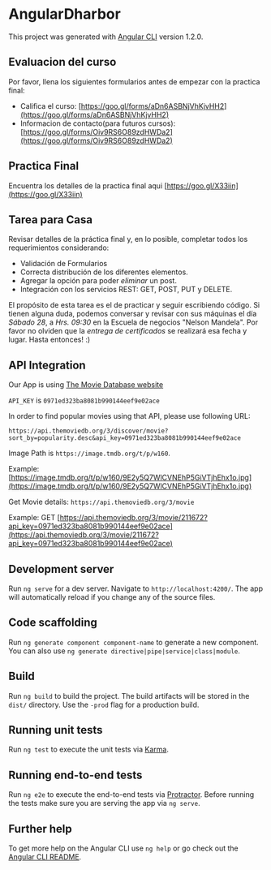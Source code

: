 # AngularDharbor

This project was generated with [Angular CLI](https://github.com/angular/angular-cli) version 1.2.0.

## Evaluacion del curso
Por favor, llena los siguientes formularios antes de empezar con la practica final:
* Califica el curso: [https://goo.gl/forms/aDn6ASBNjVhKjvHH2](https://goo.gl/forms/aDn6ASBNjVhKjvHH2) 
* Informacion de contacto(para futuros cursos): [https://goo.gl/forms/Oiv9RS6O89zdHWDa2](https://goo.gl/forms/Oiv9RS6O89zdHWDa2)

## Practica Final
Encuentra los detalles de la practica final aqui [https://goo.gl/X33iin](https://goo.gl/X33iin)

## Tarea para Casa
Revisar detalles de la práctica final y, en lo posible, completar todos los requerimientos considerando:
* Validación de Formularios
* Correcta distribución de los diferentes elementos.
* Agregar la opción para poder _eliminar_ un post.
* Integración con los servicios REST: GET, POST, PUT y DELETE.

El propósito de esta tarea es el de practicar y seguir escribiendo código. Si tienen alguna duda, podemos conversar y revisar con sus máquinas el día *Sábado 28*, a *Hrs. 09:30* en la Escuela de negocios "Nelson Mandela".
Por favor no olviden que la *entrega de certificados* se realizará esa fecha y lugar. Hasta entonces! :)


## API Integration
Our App is using [The Movie Database website](https://www.themoviedb.org/documentation/api/discover)

`API_KEY` is `0971ed323ba8081b990144eef9e02ace`

In order to find popular movies using that API, please use following URL:

```
https://api.themoviedb.org/3/discover/movie?sort_by=popularity.desc&api_key=0971ed323ba8081b990144eef9e02ace
```

Image Path is `https://image.tmdb.org/t/p/w160`.

Example: [https://image.tmdb.org/t/p/w160/9E2y5Q7WlCVNEhP5GiVTjhEhx1o.jpg](https://image.tmdb.org/t/p/w160/9E2y5Q7WlCVNEhP5GiVTjhEhx1o.jpg)

Get Movie details: `https://api.themoviedb.org/3/movie`

Example: GET [https://api.themoviedb.org/3/movie/211672?api_key=0971ed323ba8081b990144eef9e02ace](https://api.themoviedb.org/3/movie/211672?api_key=0971ed323ba8081b990144eef9e02ace)

## Development server

Run `ng serve` for a dev server. Navigate to `http://localhost:4200/`. The app will automatically reload if you change any of the source files.

## Code scaffolding

Run `ng generate component component-name` to generate a new component. You can also use `ng generate directive|pipe|service|class|module`.

## Build

Run `ng build` to build the project. The build artifacts will be stored in the `dist/` directory. Use the `-prod` flag for a production build.

## Running unit tests

Run `ng test` to execute the unit tests via [Karma](https://karma-runner.github.io).

## Running end-to-end tests

Run `ng e2e` to execute the end-to-end tests via [Protractor](http://www.protractortest.org/).
Before running the tests make sure you are serving the app via `ng serve`.

## Further help

To get more help on the Angular CLI use `ng help` or go check out the [Angular CLI README](https://github.com/angular/angular-cli/blob/master/README.md).
